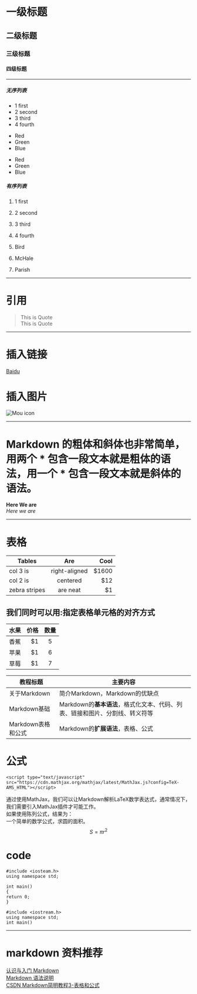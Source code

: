 # 一级标题  
## 二级标题  
### 三级标题  
#### 四级标题  
****************************************
##### 无序列表  
* 1 first  
* 2 second  
* 3 third  
* 4 fourth  

+ Red  
+ Green
+ Blue

-   Red
-   Green
-   Blue

##### 有序列表  
1. 1 first
2. 2 second  
3. 3 third  
4. 4 fourth 

1.  Bird
1.  McHale
1.  Parish

****************************************
# 引用  
> This is Quote  
> This is Quote

****************************************
# 插入链接  
[Baidu](http://www.baidu.com)
 

# 插入图片  
![Mou icon](http://download.easyicon.net/ico/1098685/128/)

****************************************
# Markdown 的粗体和斜体也非常简单，用两个 * 包含一段文本就是粗体的语法，用一个 * 包含一段文本就是斜体的语法。  
**Here We are**  
*Here we are*  

****************************************
# 表格  
| Tables        | Are           | Cool  |  
| ------------- |:-------------:| -----:|  
| col 3 is      | right-aligned | $1600 |  
| col 2 is      | centered      |   $12 |  
| zebra stripes | are neat      |    $1 |  

## 我们同时可以用:指定表格单元格的对齐方式 
| 水果        | 价格    |  数量  |
| --------    | -----: | :----:  |
| 香蕉        | $1      |   5    |
| 苹果        | $1      |   6    |
| 草莓        | $1      |   7    |

教程标题| 主要内容
-------|----------
关于Markdown | 简介Markdown，Markdown的优缺点
Markdown基础 | Markdown的**基本语法**，格式化文本、代码、列表、链接和图片、分割线、转义符等
Markdown表格和公式 | Markdown的**扩展语法**，表格、公式

# 公式 
    <script type="text/javascript" src="https://cdn.mathjax.org/mathjax/latest/MathJax.js?config=TeX-AMS_HTML"></script>  
通过使用MathJax，我们可以让Markdown解析LaTeX数学表达式，通常情况下，我们需要引入MathJax插件才可能工作。  
如果使用陈列公式，结果为：  
一个简单的数学公式，求圆的面积。  
$$  
	S=\pi r^2  
$$  

# code

`#include <iosteam.h>`  
`using namespace std;`  

`int main()`  
`{`  
    `return 0;`  
`}`  

    #include <iostream.h>  
    using namespace std;  
    int main()  
---------------------------------------  

# markdown 资料推荐
[认识与入门 Markdown](https://sspai.com/post/25137)  
[Markdown 语法说明](http://www.appinn.com/markdown/)  
[CSDN Markdown简明教程3-表格和公式](http://blog.csdn.net/whqet/article/details/44277965)  

